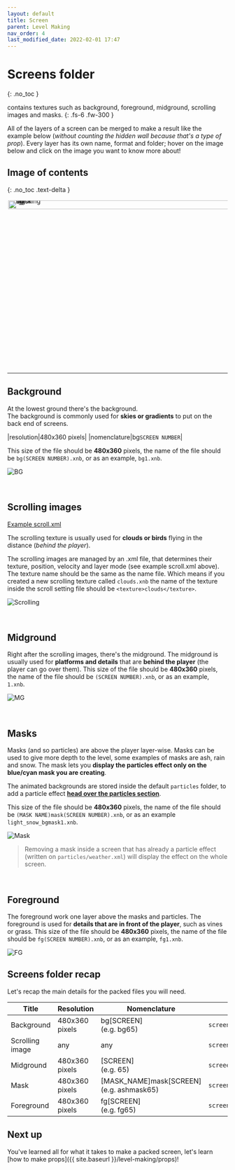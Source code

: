 ```yaml
---
layout: default
title: Screen
parent: Level Making
nav_order: 4
last_modified_date: 2022-02-01 17:47
---
```


# Screens folder
{: .no_toc }

contains textures such as background, foreground, midground, scrolling images and masks.<!-- more -->
{: .fs-6 .fw-300 }

All of the layers of a screen can be merged to make a result like the example below (*without counting the hidden wall because that's a type of prop*). Every layer has its own name, format and folder; hover on the image below and click on the image you want to know more about!

## Image of contents
{: .no_toc .text-delta }

<div class="skewd">
    <a href="#background">
        <img src="{{ site.baseurl }}/images/level-making/screens/background.png" title="Background" alt="bg">
    </a>
    <a href="#scrolling">
        <img src="{{ site.baseurl }}/images/level-making/screens/scroll.png" title="Scrolling image" alt="scrolling">
    </a>
    <a href="#midground">
        <img src="{{ site.baseurl }}/images/level-making/screens/midground.png" title="Midground" alt="mg">
    </a>
    <a href="#masks">
        <img src="{{ site.baseurl }}/images/level-making/screens/masked.png" title="Mask" alt="mask">
    </a>
    <a href="#foreground">
        <img src="{{ site.baseurl }}/images/level-making/screens/foreground.png" title="Foreground" alt="fg">
    </a>
</div>

---

<style>
    .skewd {
        position: relative;
        width: 100%;
        padding-bottom: calc(75% + 4px);
        transition: 0.5s;
        overflow: hidden;
    }
    .skewd:not(:hover) a {
        opacity: 1;
    }
    .skewd:hover a:not(:hover) {
        opacity: 0.1;
        filter: grayscale(0.6);
        border-left-color: black;
    }
    .skewd a {
        position: absolute;
        width: 100%;
        transition: .5s;
        opacity: 1;
        border: solid 2px transparent;
        text-decoration: none!important;
        line-height: 0;
    }
    .skewd a img {
        width: 100%;
    }
    .skewd a:hover {
        opacity: 1;
        border-color: red;
    }
    .skewd:hover a:nth-child(2) {
        transform: translate(11.1%);
    }
    .skewd:hover a:nth-child(3) {
        transform: translate(22.2%);
    }
    .skewd:hover a:nth-child(4) {
        transform: translate(33.3%);
    }
    .skewd:hover a:nth-child(5) {
        transform: translate(44.4%);
    }
</style>

## Background

At the lowest ground there's the background.<br>
The background is commonly used for **skies or gradients** to put on the back end of screens.

|resolution|480x360 pixels|
|nomenclature|bg`SCREEN NUMBER`|

This size of the file should be **480x360** pixels, the name of the file should be `bg(SCREEN NUMBER).xnb`, or as an example, `bg1.xnb`.

![BG](https://raw.githubusercontent.com/JumpKingPlus/JumpKingPlus.github.io/www/workshop/files/background.png)

<br>

## Scrolling images

<a class="button transparent small" href="https://raw.githubusercontent.com/JumpKingPlus/JumpKingPlus.github.io/www/workshop/files/scroll.xml"><ion-icon name="code-slash"></ion-icon> Example scroll.xml</a>

The scrolling texture is usually used for **clouds or birds** flying in the distance (*behind the player*).

The scrolling images are managed by an .xml file, that determines their texture, position, velocity and layer mode (see example scroll.xml above). The texture name should be the same as the name file. Which means if you created a new scrolling texture called `clouds.xnb` the name of the texture inside the scroll setting file should be `<texture>clouds</texture>`.

![Scrolling](https://raw.githubusercontent.com/JumpKingPlus/JumpKingPlus.github.io/www/workshop/files/scroll.png)

<br>

## Midground
Right after the scrolling images, there's the midground.
The midground is usually used for **platforms and details** that are **behind the player** (the player can go over them).
This size of the file should be **480x360** pixels, the name of the file should be `(SCREEN NUMBER).xnb`, or as an example, `1.xnb`.

![MG](https://raw.githubusercontent.com/JumpKingPlus/JumpKingPlus.github.io/www/workshop/files/midground.png)

<br>

## Masks
Masks (and so particles) are above the player layer-wise.
Masks can be used to give more depth to the level, some examples of masks are ash, rain and snow. The mask lets you **display the particles effect only on the blue/cyan mask you are creating**.

The animated backgrounds are stored inside the default `particles` folder, to add a particle effect [**head over the particles section**](../particles/#weather-configuration).

This size of the file should be **480x360** pixels, the name of the file should be `(MASK NAME)mask(SCREEN NUMBER).xnb`, or as an example `light_snow_bgmask1.xnb`.

![Mask](https://raw.githubusercontent.com/JumpKingPlus/JumpKingPlus.github.io/www/workshop/files/mask.png)

> Removing a mask inside a screen that has already a particle effect (written on `particles/weather.xml`) will display the effect on the whole screen.

<br>

## Foreground
The foreground work one layer above the masks and particles.
The foreground is used for **details that are in front of the player**, such as vines or grass.
This size of the file should be **480x360** pixels, the name of the file should be `fg(SCREEN NUMBER).xnb`, or as an example, `fg1.xnb`.

![FG](https://raw.githubusercontent.com/JumpKingPlus/JumpKingPlus.github.io/www/workshop/files/foreground.png)

## Screens folder recap

Let's recap the main details for the packed files you will need.

Title|Resolution|Nomenclature|Folder
---|---|---|---
Background|480x360 pixels|bg[SCREEN]<br>(e.g. bg65)|`screens/background/`
Scrolling image|any|any|`screens/scrolling/textures/`
Midground|480x360 pixels|[SCREEN]<br>(e.g. 65)|`screeens/midground/`
Mask|480x360 pixels|[MASK_NAME]mask[SCREEN]<br>(e.g. ashmask65)|`screens/masks/`
Foreground|480x360 pixels|fg[SCREEN]<br>(e.g. fg65)|`screens/foreground/`

## Next up

You've learned all for what it takes to make a packed screen, let's learn [how to make props]({{ site.baseurl }}/level-making/props)!